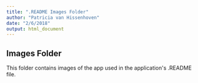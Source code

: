 ```yaml
---
title: ".README Images Folder"
author: "Patricia van Hissenhoven"
date: "2/6/2018"
output: html_document
---
```



## Images Folder

This folder contains images of the app used in the application's .README file. 
